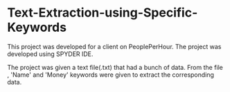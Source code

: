 # Text-Extraction-using-Specific-Keywords

This project was developed for a client on PeoplePerHour.
The project was developed using SPYDER IDE.

The project was given a text file(.txt) that had a bunch of data. From the file , 'Name' and 'Money' keywords were given to extract the corresponding
data. 
